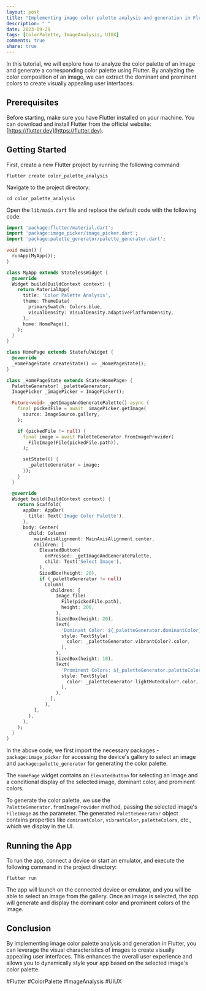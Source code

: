 ```yaml
---
layout: post
title: "Implementing image color palette analysis and generation in Flutter"
description: " "
date: 2023-09-29
tags: [ColorPalette, ImageAnalysis, UIUX]
comments: true
share: true
---
```


In this tutorial, we will explore how to analyze the color palette of an image and generate a corresponding color palette using Flutter. By analyzing the color composition of an image, we can extract the dominant and prominent colors to create visually appealing user interfaces.

## Prerequisites

Before starting, make sure you have Flutter installed on your machine. You can download and install Flutter from the official website: [https://flutter.dev](https://flutter.dev).

## Getting Started

First, create a new Flutter project by running the following command:

```shell
flutter create color_palette_analysis
```

Navigate to the project directory:

```shell
cd color_palette_analysis
```

Open the `lib/main.dart` file and replace the default code with the following code:

```dart
import 'package:flutter/material.dart';
import 'package:image_picker/image_picker.dart';
import 'package:palette_generator/palette_generator.dart';

void main() {
  runApp(MyApp());
}

class MyApp extends StatelessWidget {
  @override
  Widget build(BuildContext context) {
    return MaterialApp(
      title: 'Color Palette Analysis',
      theme: ThemeData(
        primarySwatch: Colors.blue,
        visualDensity: VisualDensity.adaptivePlatformDensity,
      ),
      home: HomePage(),
    );
  }
}

class HomePage extends StatefulWidget {
  @override
  _HomePageState createState() => _HomePageState();
}

class _HomePageState extends State<HomePage> {
  PaletteGenerator? _paletteGenerator;
  ImagePicker _imagePicker = ImagePicker();

  Future<void> _getImageAndGeneratePalette() async {
    final pickedFile = await _imagePicker.getImage(
      source: ImageSource.gallery,
    );

    if (pickedFile != null) {
      final image = await PaletteGenerator.fromImageProvider(
        FileImage(File(pickedFile.path)),
      );

      setState(() {
        _paletteGenerator = image;
      });
    }
  }

  @override
  Widget build(BuildContext context) {
    return Scaffold(
      appBar: AppBar(
        title: Text('Image Color Palette'),
      ),
      body: Center(
        child: Column(
          mainAxisAlignment: MainAxisAlignment.center,
          children: [
            ElevatedButton(
              onPressed: _getImageAndGeneratePalette,
              child: Text('Select Image'),
            ),
            SizedBox(height: 20),
            if (_paletteGenerator != null)
              Column(
                children: [
                  Image.file(
                    File(pickedFile.path),
                    height: 200,
                  ),
                  SizedBox(height: 20),
                  Text(
                    'Dominant Color: ${_paletteGenerator.dominantColor}',
                    style: TextStyle(
                      color: _paletteGenerator.vibrantColor?.color,
                    ),
                  ),
                  SizedBox(height: 10),
                  Text(
                    'Prominent Colors: ${_paletteGenerator.paletteColors}',
                    style: TextStyle(
                      color: _paletteGenerator.lightMutedColor?.color,
                    ),
                  ),
                ],
              ),
          ],
        ),
      ),
    );
  }
}
```

In the above code, we first import the necessary packages - `package:image_picker` for accessing the device's gallery to select an image and `package:palette_generator` for generating the color palette.

The `HomePage` widget contains an `ElevatedButton` for selecting an image and a conditional display of the selected image, dominant color, and prominent colors.

To generate the color palette, we use the `PaletteGenerator.fromImageProvider` method, passing the selected image's `FileImage` as the parameter. The generated `PaletteGenerator` object contains properties like `dominantColor`, `vibrantColor`, `paletteColors`, etc., which we display in the UI.

## Running the App

To run the app, connect a device or start an emulator, and execute the following command in the project directory:

```shell
flutter run
```

The app will launch on the connected device or emulator, and you will be able to select an image from the gallery. Once an image is selected, the app will generate and display the dominant color and prominent colors of the image.

## Conclusion

By implementing image color palette analysis and generation in Flutter, you can leverage the visual characteristics of images to create visually appealing user interfaces. This enhances the overall user experience and allows you to dynamically style your app based on the selected image's color palette.

#Flutter #ColorPalette #ImageAnalysis #UIUX